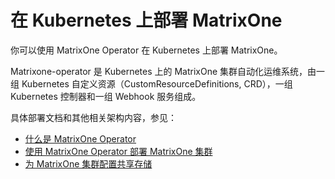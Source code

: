 # 在 Kubernetes 上部署 MatrixOne

你可以使用 MatrixOne Operator 在 Kubernetes 上部署 MatrixOne。

Matrixone-operator 是 Kubernetes 上的 MatrixOne 集群自动化运维系统，由一组 Kubernetes 自定义资源（CustomResourceDefinitions, CRD），一组 Kubernetes 控制器和一组 Webhook 服务组成。

具体部署文档和其他相关架构内容，参见：

- [什么是 MatrixOne Operator](mo-in-kubernetes/whats-mo-operator.md)
- [使用 MatrixOne Operator 部署 MatrixOne 集群](mo-in-kubernetes/get-started.md)
- [为 MatrixOne 集群配置共享存储](mo-in-kubernetes/configure-shared-memory.md)
